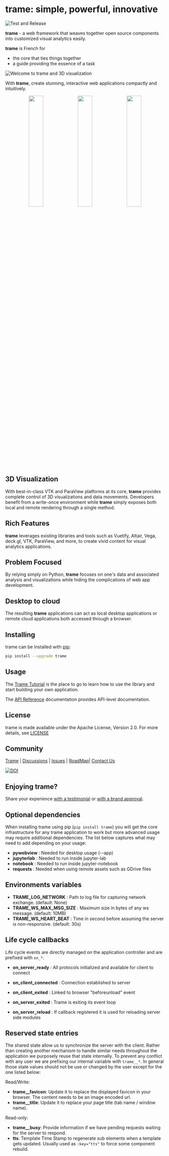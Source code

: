 # trame: simple, powerful, innovative

![Test and Release](https://github.com/Kitware/trame/actions/workflows/test_and_release.yml/badge.svg)

**trame** - a web framework that weaves together open source components into customized visual analytics easily.

**trame** is French for

* the core that ties things together
* a guide providing the essence of a task

![Welcome to trame and 3D visualization](https://kitware.github.io/trame/examples/mstar.jpg)

With **trame**, create stunning, interactive web applications compactly and intuitively.

<center>
    <img src="https://kitware.github.io/trame/examples/CarotidFlow.jpg" style="width: 30%">
    <img src="https://kitware.github.io/trame/examples/UberPickupsNYC.jpg" style="width: 30%">
    <img src="https://kitware.github.io/trame/examples/FiniteElementAnalysis.jpg" style="width: 30%">
</center>


## 3D Visualization

With best-in-class VTK and ParaView platforms at its core, **trame** provides complete control of 3D visualizations and data movements.
Developers benefit from a write-once environment while **trame** simply exposes both local and remote rendering through a single method.

## Rich Features

**trame** leverages existing libraries and tools such as Vuetify, Altair, Vega, deck.gl, VTK, ParaView, and more, to create vivid content for visual analytics applications.

## Problem Focused

By relying simply on Python, **trame** focuses on one's data and associated analysis and visualizations while hiding the complications of web app development.

## Desktop to cloud

The resulting **trame** applications can act as local desktop applications or remote cloud applications both accessed through a browser.


## Installing

trame can be installed with [pip](https://pypi.org/project/trame/):

```bash
pip install --upgrade trame
```


## Usage

The [Trame Tutorial](https://kitware.github.io/trame/docs/tutorial.html) is the place to go to learn how to use the library and start building your own application.

The [API Reference](https://trame.readthedocs.io/en/latest/index.html) documentation provides API-level documentation.


## License

trame is made available under the Apache License, Version 2.0. For more details, see [LICENSE](https://github.com/Kitware/trame/blob/master/LICENSE)


## Community

[Trame](https://kitware.github.io/trame/) | [Discussions](https://github.com/Kitware/trame/discussions) | [Issues](https://github.com/Kitware/trame/issues) | [RoadMap](https://github.com/Kitware/trame/projects/1)| [Contact Us](https://www.kitware.com/contact-us/)


[![DOI](https://zenodo.org/badge/410108340.svg)](https://zenodo.org/badge/latestdoi/410108340)

## Enjoying trame?

Share your experience [with a testimonial](https://github.com/Kitware/trame/issues/18) or [with a brand approval](https://github.com/Kitware/trame/issues/19).


## Optional dependencies

When installing trame using pip (`pip install trame`) you will get the core infrastructure for any trame application to work but more advanced usage may require additional dependencies.
The list below captures what may need to add depending on your usage:

* **pywebview**  : Needed for desktop usage (--app)
* **jupyterlab** : Needed to run inside jupyter-lab
* **notebook**   : Needed to run inside jupyter-notebook
* **requests**   : Needed when using remote assets such as GDrive files


## Environments variables

* **TRAME_LOG_NETWORK**     : Path to log file for capturing network exchange. (default: None)
* **TRAME_WS_MAX_MSG_SIZE** : Maximum size in bytes of any ws message. (default: 10MB)
* **TRAME_WS_HEART_BEAT**   : Time in second before assuming the server is non-responsive. (default: 30s)


## Life cycle callbacks

Life cycle events are directly managed on the application controller
and are prefixed with `on_*`.

* **on_server_ready**     : All protocols initialized and available for client to connect
* **on_client_connected** : Connection established to server
* **on_client_exited**    : Linked to browser "beforeunload" event
* **on_server_exited**    : Trame is exiting its event loop

* **on_server_reload**    : If callback registered it is used for reloading server side modules


## Reserved state entries

The shared state allow us to synchronize the server with the client.
Rather than creating another mechanism to handle similar needs throughout
the application we purposely reuse that state internally. To prevent any conflict with any user we are prefixing our internal
variable with `trame__*`. In general those state values should not be use
or changed by the user except for the one listed below:

Read/Write:
  - **trame__favicon**: Update it to replace the displayed favicon in your
    browser. The content needs to be an image encoded url.
  - **trame__title**: Update it to replace your page title
    (tab name / window name).

Read-only:
  - **trame__busy**: Provide information if we have pending requests waiting
    for the server to respond.
  - **tts**: Template Time Stamp to regenerate sub elements when a template
    gets updated. Usually used as `:key="tts"` to force some component
    rebuild.
